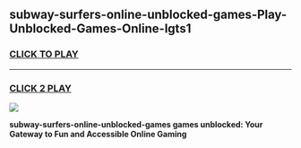 
## subway-surfers-online-unblocked-games-Play-Unblocked-Games-Online-lgts1
<h3>
<a href="https://premium76.site?title=subway-surfers-online-unblocked-games&ref=24A">CLICK TO PLAY</a></h3>
<hr>

<h3>
<a href="https://premium76.site?title=subway-surfers-online-unblocked-games&ref=24A">CLICK 2 PLAY</a>
  
</h3>

<a href="https://premium76.site?title=subway-surfers-online-unblocked-games&ref=24A"><img src="https://clearcache.store/games.png"></a>


**subway-surfers-online-unblocked-games games unblocked: Your Gateway to Fun and Accessible Online Gaming**
